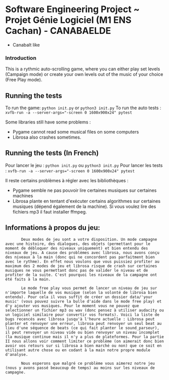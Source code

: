 # Software Engineering Project ~ Projet Génie Logiciel (M1 ENS Cachan) - CANABAELDE
- Canabalt like

### Introduction

This is a rythmic auto-scrolling game, where you can either play set levels (Campaign mode) or create your own levels out of the music of your choice (Free Play mode).


## Running the tests 
To run the game: ```python init.py``` or ```python3 init.py```
To run the auto tests : ```xvfb-run -a --server-args="-screen 0 1600x900x24" pytest```

Some libraries still have some problems :
- Pygame cannot read some musical files on some computers 
- Librosa also crashes sometimes.

## Running the tests (In French)
Pour lancer le jeu : ```python init.py``` ou ```python3 init.py```
Pour lancer les tests : ```xvfb-run -a --server-args="-screen 0 1600x900x24" pytest```

Il reste certains problèmes à régler avec les bibliothèques :
- Pygame semble ne pas pouvoir lire certaines musiques sur certaines machines
- Librosa plante en tentant d'exécuter certains algorithmes sur certaines musiques (dépend également de la machine). Si vous voulez lire des fichiers mp3 il faut installer ffmpeg.

## Informations à propos du jeu:
	       Deux modes de jeu sont a votre disposition. Un mode campagne avec une histoire, des dialogues, des objets (permettant pour le moment de débloquer des niveaux uniquement) et bien entendu des niveaux de jeu. A cause des problèmes avec librosa, nous avons conçu des niveaux à la main (donc qui ne concordent pas parfaitment bien avec le rythme). En effet nous voulons que vous puissiez profiter au maximum des 2 modes de jeu et librosa risque de crash sur certaines musiques ne vous permettant donc pas de valider le niveau et de profiter de la suite. C'est pourquoi les niveaux de la campagne ont été faits à la main.
		   
	       Le mode free play vous permet de lancer un niveau de jeu sur n'importe laquelle de vos musique (selon la volonté de librosa bien entendu). Pour cela il vous suffit de créer un dossier data/'your music' (vous pouvez suivre la bulle d'aide dans le mode free play) et d'y ajouter vos musiques. Pour le moment vous ne pouvez que selectionner un fichier mp3 ou wav (donc pensez à utiliser audacity ou un logiciel similaire pour convertir vos formats). Voici la liste de bugs recencés avec librosa jusqu'à l'heure actuelle : Librosa peut planter et renvoyer une erreur, librosa peut renvoyer un seul beat au lieu d'une séquence de beats (ce qui fait planter le sound_parseur), il peut renvoyer un niveau vide ou bien renvoyer un niveau incomplet (la musique continue mais il n'y a plus de plateformes. Pour la partie II nous allons voir comment limiter ce problème (on aimerait donc bien avoir vos retours sur si librosa a bien marché ou non) que ce soit en utilisant autre chose ou en codant à la main notre propre module d'analyse.
		   
	       Nous esperons que malgré ce problème vous aimerez notre jeu (nous y avons passé beaucoup de temps) au moins sur les niveaux de campagne.
		   